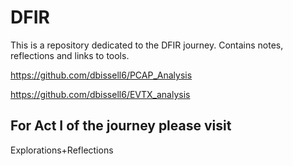 # DFIR

This is a repository dedicated to the DFIR journey. Contains notes, reflections and links to tools.

https://github.com/dbissell6/PCAP_Analysis

https://github.com/dbissell6/EVTX_analysis


## For Act I of the journey please visit

Explorations+Reflections
